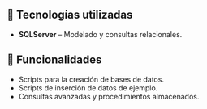 ## 🧰 Tecnologías utilizadas

- **SQLServer** – Modelado y consultas relacionales.

## 📌 Funcionalidades

- Scripts para la creación de bases de datos.
- Scripts de inserción de datos de ejemplo.
- Consultas avanzadas y procedimientos almacenados.
